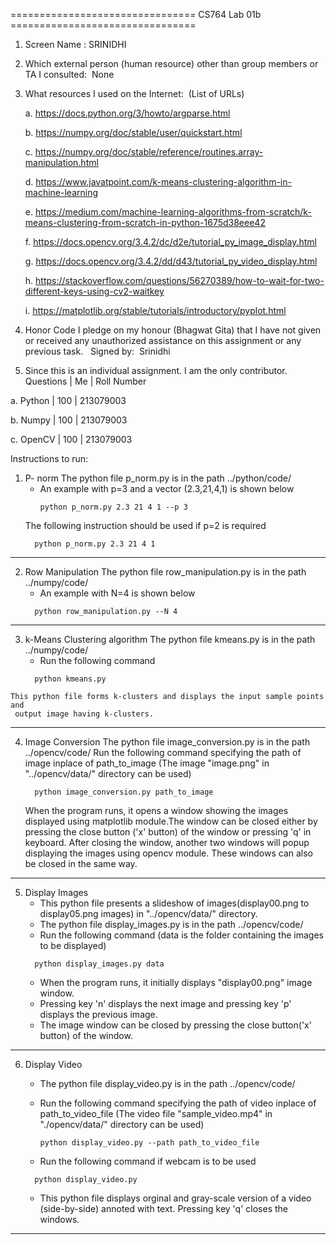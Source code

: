 ================================ CS764 Lab 01b ================================

1. Screen Name : SRINIDHI

2. Which external person (human resource) other than group members or TA I consulted:  None

3. What resources I used on the Internet:  (List of URLs)

	  a. https://docs.python.org/3/howto/argparse.html

	  b. https://numpy.org/doc/stable/user/quickstart.html

	  c. https://numpy.org/doc/stable/reference/routines.array-manipulation.html

	  d. https://www.javatpoint.com/k-means-clustering-algorithm-in-machine-learning

	  e. https://medium.com/machine-learning-algorithms-from-scratch/k-means-clustering-from-scratch-in-python-1675d38eee42

	  f. https://docs.opencv.org/3.4.2/dc/d2e/tutorial_py_image_display.html

	  g. https://docs.opencv.org/3.4.2/dd/d43/tutorial_py_video_display.html

	  h. https://stackoverflow.com/questions/56270389/how-to-wait-for-two-different-keys-using-cv2-waitkey

	  i. https://matplotlib.org/stable/tutorials/introductory/pyplot.html


4. Honor Code
I pledge on my honour (Bhagwat Gita) that I have not given or received any unauthorized assistance on this assignment or any previous task.  
	Signed by:  Srinidhi

5. Since this is an individual assignment. I am the only contributor.
Questions | Me  | Roll Number

a. Python | 100 | 213079003

b. Numpy  | 100 | 213079003

c. OpenCV | 100 | 213079003

 Instructions to run:

  1) P- norm
     The python file p_norm.py is in the path ../python/code/
     - An example with p=3 and a vector (2.3,21,4,1) is shown below
        ```
        python p_norm.py 2.3 21 4 1 --p 3
        ```
     The following instruction should be used if p=2 is required
      ```
	    python p_norm.py 2.3 21 4 1
      ```
--------------------
  2) Row Manipulation
     The python file row_manipulation.py is in the path ../numpy/code/ 
     - An example with N=4 is shown below
      ```
	    python row_manipulation.py --N 4
      ```
--------------------
  3) k-Means Clustering algorithm
     The python file kmeans.py is in the path ../numpy/code/ 
     - Run the following command
      ```
	    python kmeans.py
      ```
    This python file forms k-clusters and displays the input sample points and 
	 output image having k-clusters.
--------------------
  4) Image Conversion
     The python file image_conversion.py is in the path ../opencv/code/ 
     Run the following command specifying the path of image inplace of
	 path_to_image
	 (The image "image.png" in "../opencv/data/" directory can be used)
      ```
	    python image_conversion.py path_to_image
      ```
     When the program runs, it opens a window showing the images displayed using 
	 matplotlib module.The window can be closed either by pressing the close button
	 ('x' button) of the window or pressing 'q' in keyboard. After closing the window,
	 another two windows will popup displaying the images using opencv module. 
     These windows can also be closed in the same way.
--------------------
  5) Display Images
     - This python file presents a slideshow of images(display00.png to display05.png images) 
	 in "../opencv/data/" directory. 
     - The python file display_images.py is in the path ../opencv/code/ 
     - Run the following command (data is the folder containing the images to be displayed)
      ```
	    python display_images.py data
      ```
     - When the program runs, it initially displays "display00.png" image window. 
     - Pressing key 'n' displays the next image and pressing key 'p' displays the previous image. 
     - The image window can be closed by pressing the close button('x' button) of the window.
--------------------
  6) Display Video
     - The python file display_video.py is in the path ../opencv/code/ 
	 
     - Run the following command specifying the path of video inplace of
	   path_to_video_file
	  (The video file "sample_video.mp4" in "./opencv/data/" directory can be used)
	    ```    
	    python display_video.py --path path_to_video_file
	    ``` 
	 - Run the following command if webcam is to be used
      ```	 
	    python display_video.py 
	    ``` 
     - This python file displays orginal and gray-scale version of a video (side-by-side) 
	 annoted with text. Pressing key 'q' closes the windows.
---------------------------------
